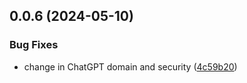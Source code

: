## 0.0.6 (2024-05-10)


### Bug Fixes

* change in ChatGPT domain and security ([4c59b20](https://github.com/ishandutta2007/llm-playground-chain/commit/4c59b205f93905332b045d47687d1058b538bb1a))



